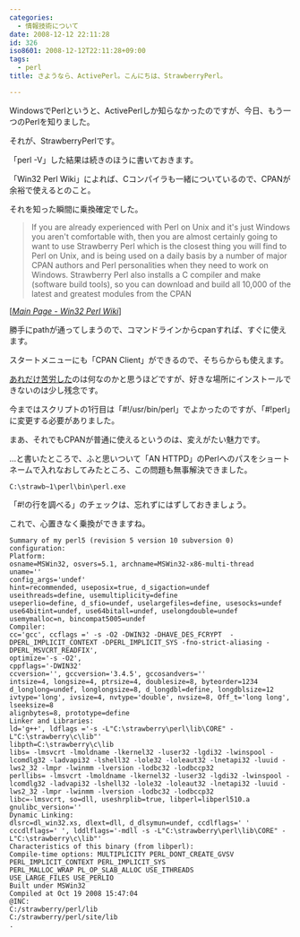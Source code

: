 ```yaml
---
categories:
  - 情報技術について
date: 2008-12-12 22:11:28
id: 326
iso8601: 2008-12-12T22:11:28+09:00
tags:
  - perl
title: さようなら、ActivePerl。こんにちは、StrawberryPerl。

---
```


<p>WindowsでPerlというと、ActivePerlしか知らなかったのですが、今日、もう一つのPerlを知りました。</p>

<p>それが、StrawberryPerlです。</p>

<p>「perl -V」した結果は続きのほうに書いておきます。</p>

<p>「Win32 Perl Wiki」によれば、Cコンパイラも一緒についているので、CPANが余裕で使えるとのこと。</p>

<p>それを知った瞬間に乗換確定でした。</p>

<blockquote cite="http://win32.perl.org/wiki/index.php?title=Main_Page" title="Main Page - Win32 Perl Wiki" class="blockquote"><p>If you are already experienced with Perl on Unix and it's just Windows you aren't comfortable with, then you are almost certainly going to want to use Strawberry Perl which is the closest thing you will find to Perl on Unix, and is being used on a daily basis by a number of major CPAN authors and Perl personalities when they need to work on Windows. Strawberry Perl also installs a C compiler and make (software build tools), so you can download and build all 10,000 of the latest and greatest modules from the CPAN</p></blockquote>

<div class="cite">[<cite><a href="http://win32.perl.org/?title=Main_Page" target="_blank">Main Page - Win32 Perl Wiki</a></cite>]</div>

<p>勝手にpathが通ってしまうので、コマンドラインからcpanすれば、すぐに使えます。</p>

<p>スタートメニューにも「CPAN Client」ができるので、そちらからも使えます。</p>

<p><a href="http://www.nishimiyahara.net/2008/05/06/202852" title="ActivePerl(5.10.0 Build 1002)でcpanを本気で使いたかった">あれだけ苦労した</a>のは何なのかと思うほどですが、好きな場所にインストールできないのは少し残念です。</p>

<p>今まではスクリプトの1行目は「#!/usr/bin/perl」でよかったのですが、「#!perl」に変更する必要がありました。</p>

<p>まあ、それでもCPANが普通に使えるというのは、変えがたい魅力です。</p>

<p>&#133;と書いたところで、ふと思いついて「AN HTTPD」のPerlへのパスをショートネームで入れなおしてみたところ、この問題も無事解決できました。</p>

<pre><code>C:\strawb~1\perl\bin\perl.exe</code></pre>

<p>「#!の行を調べる」のチェックは、忘れずにはずしておきましょう。</p>

<p>これで、心置きなく乗換ができますね。</p>



<pre><code>Summary of my perl5 (revision 5 version 10 subversion 0) configuration:
Platform:
osname=MSWin32, osvers=5.1, archname=MSWin32-x86-multi-thread
uname=''
config_args='undef'
hint=recommended, useposix=true, d_sigaction=undef
useithreads=define, usemultiplicity=define
useperlio=define, d_sfio=undef, uselargefiles=define, usesocks=undef
use64bitint=undef, use64bitall=undef, uselongdouble=undef
usemymalloc=n, bincompat5005=undef
Compiler:
cc='gcc', ccflags =' -s -O2 -DWIN32 -DHAVE_DES_FCRYPT  -DPERL_IMPLICIT_CONTEXT -DPERL_IMPLICIT_SYS -fno-strict-aliasing -DPERL_MSVCRT_READFIX',
optimize='-s -O2',
cppflags='-DWIN32'
ccversion='', gccversion='3.4.5', gccosandvers=''
intsize=4, longsize=4, ptrsize=4, doublesize=8, byteorder=1234
d_longlong=undef, longlongsize=8, d_longdbl=define, longdblsize=12
ivtype='long', ivsize=4, nvtype='double', nvsize=8, Off_t='long long', lseeksize=8
alignbytes=8, prototype=define
Linker and Libraries:
ld='g++', ldflags ='-s -L&#34;C:\strawberry\perl\lib\CORE&#34; -L&#34;C:\strawberry\c\lib&#34;'
libpth=C:\strawberry\c\lib
libs= -lmsvcrt -lmoldname -lkernel32 -luser32 -lgdi32 -lwinspool -lcomdlg32 -ladvapi32 -lshell32 -lole32 -loleaut32 -lnetapi32 -luuid -lws2_32 -lmpr -lwinmm -lversion -lodbc32 -lodbccp32
perllibs= -lmsvcrt -lmoldname -lkernel32 -luser32 -lgdi32 -lwinspool -lcomdlg32 -ladvapi32 -lshell32 -lole32 -loleaut32 -lnetapi32 -luuid -lws2_32 -lmpr -lwinmm -lversion -lodbc32 -lodbccp32
libc=-lmsvcrt, so=dll, useshrplib=true, libperl=libperl510.a
gnulibc_version=''
Dynamic Linking:
dlsrc=dl_win32.xs, dlext=dll, d_dlsymun=undef, ccdlflags=' '
cccdlflags=' ', lddlflags='-mdll -s -L&#34;C:\strawberry\perl\lib\CORE&#34; -L&#34;C:\strawberry\c\lib&#34;'
Characteristics of this binary (from libperl):
Compile-time options: MULTIPLICITY PERL_DONT_CREATE_GVSV
PERL_IMPLICIT_CONTEXT PERL_IMPLICIT_SYS
PERL_MALLOC_WRAP PL_OP_SLAB_ALLOC USE_ITHREADS
USE_LARGE_FILES USE_PERLIO
Built under MSWin32
Compiled at Oct 19 2008 15:47:04
@INC:
C:/strawberry/perl/lib
C:/strawberry/perl/site/lib
.
</code></pre>
    	